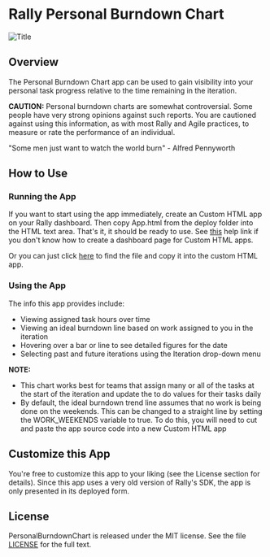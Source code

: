 Rally Personal Burndown Chart
======================

![Title](https://raw.github.com/derekl7/PersonalBurndownChart/master/screenshots/title-screenshot.png)

## Overview

The Personal Burndown Chart app can be used to gain visibility into your personal task progress relative to the time remaining in the iteration. 

<b>CAUTION:</b> Personal burndown charts are somewhat controversial. Some people have very strong opinions against such reports. You are cautioned against using this information, as with most Rally and Agile practices, to measure or rate the performance of an individual.

"Some men just want to watch the world burn" - Alfred Pennyworth

## How to Use

### Running the App

If you want to start using the app immediately, create an Custom HTML app on your Rally dashboard. Then copy App.html from the deploy folder into the HTML text area. That's it, it should be ready to use. See [this](http://www.rallydev.com/help/use_apps#create) help link if you don't know how to create a dashboard page for Custom HTML apps.

Or you can just click [here](https://raw.githubusercontent.com/derekl7/PersonalBurndownChart/master/deploy/App.html) to find the file and copy it into the custom HTML app.

### Using the App

The info this app provides include:

* Viewing assigned task hours over time
* Viewing an ideal burndown line based on work assigned to you in the iteration
* Hovering over a bar or line to see detailed figures for the date
* Selecting past and future iterations using the Iteration drop-down menu

<b>NOTE:</b> 

* This chart works best for teams that assign many or all of the tasks at the start of the iteration and update the to do values for their tasks daily
* By default, the ideal burndown trend line assumes that no work is being done on the weekends. This can be changed to a straight line by setting the WORK_WEEKENDS variable to true. To do this, you will need to cut and paste the app source code into a new Custom HTML app

## Customize this App

You're free to customize this app to your liking (see the License section for details). Since this app uses a very old version of Rally's SDK, the app is only presented in its deployed form.

## License

PersonalBurndownChart is released under the MIT license. See the file [LICENSE](https://raw.github.com/derekl7/PersonalBurndownChart/master/LICENSE) for the full text.
